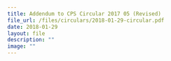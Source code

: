 ```yaml
---
title: Addendum to CPS Circular 2017 05 (Revised)
file_url: /files/circulars/2018-01-29-circular.pdf
date: 2018-01-29
layout: file
description: ""
image: ""
---
```

